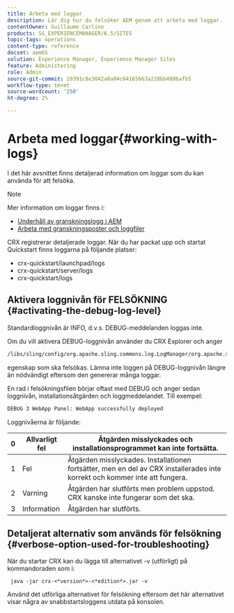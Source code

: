 ```yaml
---
title: Arbeta med loggar
description: Lär dig hur du felsöker AEM genom att arbeta med loggar.
contentOwner: Guillaume Carlino
products: SG_EXPERIENCEMANAGER/6.5/SITES
topic-tags: operations
content-type: reference
docset: aem65
solution: Experience Manager, Experience Manager Sites
feature: Administering
role: Admin
source-git-commit: 29391c8e3042a8a04c64165663a228bb4886afb5
workflow-type: tm+mt
source-wordcount: '250'
ht-degree: 2%

---
```


# Arbeta med loggar{#working-with-logs}

I det här avsnittet finns detaljerad information om loggar som du kan använda för att felsöka.

>[!NOTE]
>
>Mer information om loggar finns i:
>
>* [Underhåll av granskningslogg i AEM](/help/sites-administering/operations-audit-log.md)
>* [Arbeta med granskningsposter och loggfiler](/help/sites-deploying/monitoring-and-maintaining.md#working-with-audit-records-and-log-files)

CRX registrerar detaljerade loggar. När du har packat upp och startat Quickstart finns loggarna på följande platser:

* crx-quickstart/launchpad/logs
* crx-quickstart/server/logs
* crx-quickstart/logs

## Aktivera loggnivån för FELSÖKNING {#activating-the-debug-log-level}

Standardloggnivån är INFO, d.v.s. DEBUG-meddelanden loggas inte.

Om du vill aktivera DEBUG-loggnivån använder du CRX Explorer och anger

```xml
/libs/sling/config/org.apache.sling.commons.log.LogManager/org.apache.sling.commons.log.level
```

egenskap som ska felsökas. Lämna inte loggen på DEBUG-loggnivån längre än nödvändigt eftersom den genererar många loggar.

En rad i felsökningsfilen börjar oftast med DEBUG och anger sedan loggnivån, installationsåtgärden och loggmeddelandet. Till exempel:

```xml
DEBUG 3 WebApp Panel: WebApp successfully deployed
```

Loggnivåerna är följande:

| 0 | Allvarligt fel | Åtgärden misslyckades och installationsprogrammet kan inte fortsätta. |
|---|---|---|
| 1 | Fel | Åtgärden misslyckades. Installationen fortsätter, men en del av CRX installerades inte korrekt och kommer inte att fungera. |
| 2 | Varning | Åtgärden har slutförts men problem uppstod. CRX kanske inte fungerar som det ska. |
| 3 | Information | Åtgärden har slutförts. |

## Detaljerat alternativ som används för felsökning {#verbose-option-used-for-troubleshooting}

När du startar CRX kan du lägga till alternativet -v (utförligt) på kommandoraden som i:

` java -jar crx-<*version*>-<*edition*>.jar -v`

Använd det utförliga alternativet för felsökning eftersom det här alternativet visar några av snabbstartsloggens utdata på konsolen.
